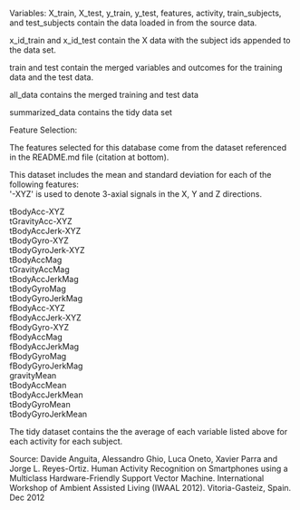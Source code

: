 Variables:
X_train, X_test, y_train, y_test, features, activity, train_subjects, and test_subjects contain the data loaded in from the source data.

x_id_train and x_id_test contain the X data with the subject ids appended to the data set.

train and test contain the merged variables and outcomes for the training data and the test data.

all_data contains the merged training and test data

summarized_data contains the tidy data set


Feature Selection:

The features selected for this database come from the dataset referenced in the README.md file (citation at bottom).

This dataset includes the mean and standard deviation for each of the following features:<br/>
'-XYZ' is used to denote 3-axial signals in the X, Y and Z directions.

tBodyAcc-XYZ<br/>
tGravityAcc-XYZ<br/>
tBodyAccJerk-XYZ<br/>
tBodyGyro-XYZ<br/>
tBodyGyroJerk-XYZ<br/>
tBodyAccMag<br/>
tGravityAccMag<br/>
tBodyAccJerkMag<br/>
tBodyGyroMag<br/>
tBodyGyroJerkMag<br/>
fBodyAcc-XYZ<br/>
fBodyAccJerk-XYZ<br/>
fBodyGyro-XYZ<br/>
fBodyAccMag<br/>
fBodyAccJerkMag<br/>
fBodyGyroMag<br/>
fBodyGyroJerkMag<br/>
gravityMean<br/>
tBodyAccMean<br/>
tBodyAccJerkMean<br/>
tBodyGyroMean<br/>
tBodyGyroJerkMean<br/>

The tidy dataset contains the the average of each variable listed above for each activity for each subject.


Source:
Davide Anguita, Alessandro Ghio, Luca Oneto, Xavier Parra and Jorge L. Reyes-Ortiz. Human Activity Recognition on Smartphones using a Multiclass Hardware-Friendly Support Vector Machine. International Workshop of Ambient Assisted Living (IWAAL 2012). Vitoria-Gasteiz, Spain. Dec 2012
